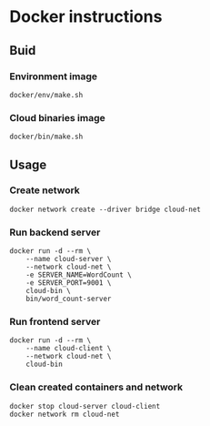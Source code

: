 # Docker instructions

## Buid

### Environment image
```
docker/env/make.sh
```

### Cloud binaries image
```
docker/bin/make.sh
```

## Usage

### Create network
```
docker network create --driver bridge cloud-net
```

### Run backend server
```
docker run -d --rm \
    --name cloud-server \
    --network cloud-net \
    -e SERVER_NAME=WordCount \
    -e SERVER_PORT=9001 \
    cloud-bin \
    bin/word_count-server
```

### Run frontend server
```
docker run -d --rm \
    --name cloud-client \
    --network cloud-net \
    cloud-bin
```

### Clean created containers and network
```
docker stop cloud-server cloud-client
docker network rm cloud-net
```